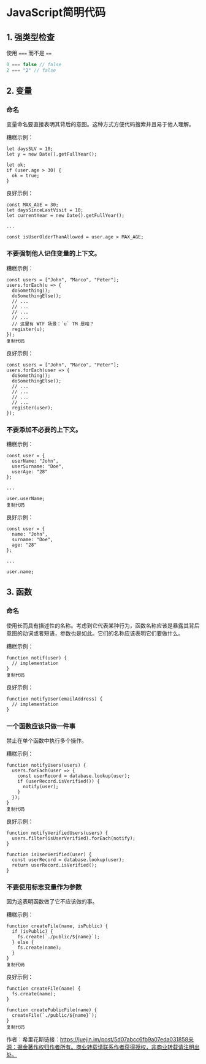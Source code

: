 # JavaScript简明代码

## 1. 强类型检查

使用 `===` 而不是 `==`

```js
0 === false // false
2 === "2" // false
```

## 2. 变量

### 命名

变量命名要直接表明其背后的意图。这种方式方便代码搜索并且易于他人理解。

糟糕示例：

```
let daysSLV = 10;
let y = new Date().getFullYear();

let ok;
if (user.age > 30) {
  ok = true;
}
```

良好示例：

```
const MAX_AGE = 30;
let daysSinceLastVisit = 10;
let currentYear = new Date().getFullYear();

...

const isUserOlderThanAllowed = user.age > MAX_AGE;
```

### 不要强制他人记住变量的上下文。

糟糕示例：

```
const users = ["John", "Marco", "Peter"];
users.forEach(u => {
  doSomething();
  doSomethingElse();
  // ...
  // ...
  // ...
  // ...
  // 这里有 WTF 场景：`u` TM 是啥？
  register(u);
});
复制代码
```

良好示例：

```
const users = ["John", "Marco", "Peter"];
users.forEach(user => {
  doSomething();
  doSomethingElse();
  // ...
  // ...
  // ...
  // ...
  register(user);
});
```

### 不要添加不必要的上下文。

糟糕示例：

```
const user = {
  userName: "John",
  userSurname: "Doe",
  userAge: "28"
};

...

user.userName;
复制代码
```

良好示例：

```
const user = {
  name: "John",
  surname: "Doe",
  age: "28"
};

...

user.name;
```

## 3. 函数

### 命名

使用长而具有描述性的名称。考虑到它代表某种行为，函数名称应该是暴露其背后意图的动词或者短语，参数也是如此。它们的名称应该表明它们要做什么。

糟糕示例：

```
function notif(user) {
  // implementation
}
复制代码
```

良好示例：

```
function notifyUser(emailAddress) {
  // implementation
}
```

### 一个函数应该只做一件事

禁止在单个函数中执行多个操作。

糟糕示例：

```
function notifyUsers(users) {
  users.forEach(user => {
    const userRecord = database.lookup(user);
    if (userRecord.isVerified()) {
      notify(user);
    }
  });
}
复制代码
```

良好示例：

```
function notifyVerifiedUsers(users) {
  users.filter(isUserVerified).forEach(notify);
}

function isUserVerified(user) {
  const userRecord = database.lookup(user);
  return userRecord.isVerified();
}
```

### 不要使用标志变量作为参数

因为这表明函数做了它不应该做的事。

糟糕示例：

```
function createFile(name, isPublic) {
  if (isPublic) {
    fs.create(`./public/${name}`);
  } else {
    fs.create(name);
  }
}
复制代码
```

良好示例：

```
function createFile(name) {
  fs.create(name);
}

function createPublicFile(name) {
  createFile(`./public/${name}`);
}
复制代码
```




作者：希里花斯链接：https://juejin.im/post/5d07abcc6fb9a07eda031858来源：掘金著作权归作者所有。商业转载请联系作者获得授权，非商业转载请注明出处。